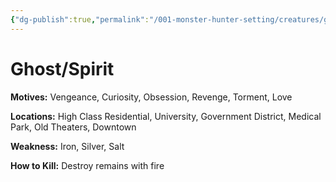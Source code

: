 ```yaml
---
{"dg-publish":true,"permalink":"/001-monster-hunter-setting/creatures/ghost-spirit/"}
---
```


# Ghost/Spirit

**Motives:** Vengeance, Curiosity, Obsession, Revenge, Torment, Love

**Locations:** High Class Residential, University, Government District, Medical Park, Old Theaters, Downtown

**Weakness:** Iron, Silver, Salt

**How to Kill:** Destroy remains with fire